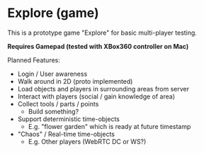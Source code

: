 Explore (game)
===============================================

This is a prototype game "Explore" for basic multi-player testing. 

__Requires Gamepad (tested with XBox360 controller on Mac)__

Planned Features: 

- Login / User awareness
- Walk around in 2D (proto implemented)
- Load objects and players in surrounding areas from server
- Interact with players (social / gain knowledge of area)
- Collect tools / parts / points
  - Build something? 
- Support deterministic time-objects
  - E.g. "flower garden" which is ready at future timestamp
- "Chaos" / Real-time time-objects
  - E.g. Other players (WebRTC DC or WS?)


